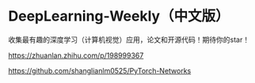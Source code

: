 # DeepLearning-Weekly（中文版）
收集最有趣的深度学习（计算机视觉）应用，论文和开源代码！期待你的star！

https://zhuanlan.zhihu.com/p/198999367

https://github.com/shanglianlm0525/PyTorch-Networks